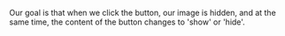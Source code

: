 Our goal is that when we click the button, our image is hidden, and at the same time, the content of the button changes to 'show' or 'hide'.  

